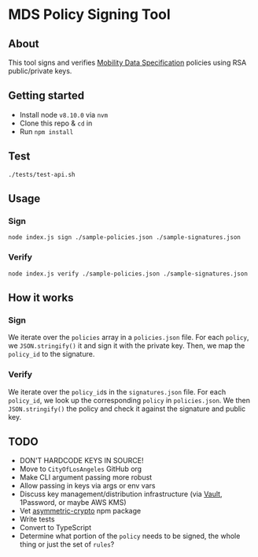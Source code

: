 # MDS Policy Signing Tool
## About
This tool signs and verifies [Mobility Data Specification](https://github.com/CityOfLosAngeles/mobility-data-specification) policies using RSA public/private keys.
## Getting started
- Install node `v8.10.0` via `nvm`
- Clone this repo & `cd` in
- Run `npm install`
## Test
`./tests/test-api.sh`
## Usage
### Sign
`node index.js sign ./sample-policies.json ./sample-signatures.json`
### Verify
`node index.js verify ./sample-policies.json ./sample-signatures.json`
## How it works
### Sign
We iterate over the `policies` array in a `policies.json` file. For each `policy`, we `JSON.stringify()` it and sign it with the private key.
Then, we map the `policy_id` to the signature.
### Verify
We iterate over the `policy_id`s in the `signatures.json` file. For each `policy_id`, we look up the corresponding `policy` in `policies.json`.
We then `JSON.stringify()` the policy and check it against the signature and public key.
## TODO
- DON'T HARDCODE KEYS IN SOURCE!
- Move to `CityOfLosAngeles` GitHub org
- Make CLI argument passing more robust
- Allow passing in keys via args or env vars
- Discuss key management/distribution infrastructure (via [Vault](https://www.vaultproject.io), 1Password, or maybe AWS KMS)
- Vet [asymmetric-crypto](https://www.npmjs.com/package/asymmetric-crypto) npm package
- Write tests
- Convert to TypeScript
- Determine what portion of the `policy` needs to be signed, the whole thing or just the set of `rules`?